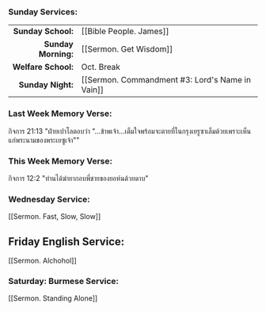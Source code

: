 ### Sunday Services:
| | |
| --:|:-- |
| **Sunday School:**  | [[Bible People. James]]
| **Sunday Morning:** | [[Sermon. Get Wisdom]]
| **Welfare School:** | Oct. Break
| **Sunday Night:**   | [[Sermon. Commandment #3: Lord's Name in Vain]]

### Last Week Memory Verse:
กิจการ 21:13 "ฝ่ายเปาโลตอบว่า "...ข้าพเจ้า...เต็มใจพร้อมจะตายที่ในกรุงเยรูซาเล็มด้วยเพราะเห็นแก่พระนามของพระเยซูเจ้า""
### This Week Memory Verse:
กิจการ 12:2 "ท่านได้ฆ่ายากอบพี่ชายของยอห์นด้วยดาบ"
### Wednesday Service:
[[Sermon. Fast, Slow, Slow]]
## Friday English Service:
[[Sermon. Alchohol]]
### Saturday: Burmese Service:
[[Sermon. Standing Alone]]